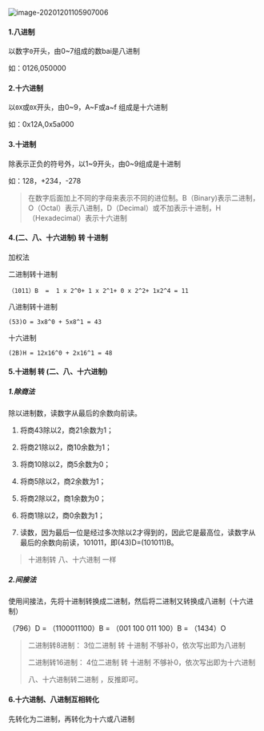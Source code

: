 ![image-20201201105907006](../../bbNote/image/image-20201201105907006.png)

#### 1.八进制

以数字`0`开头，由0~7组成的数bai是八进制

如：0126,050000

#### 2.十六进制

以`0X`或`0X`开头，由0~9，A~F或a~f 组成是十六进制

如：0x12A,0x5a000

#### 3.十进制

除表示正负的符号外，以1~9开头，由0~9组成是十进制

如：128，+234，-278

> 在数字后面加上不同的字母来表示不同的进位制。B（Binary)表示二进制，O（Octal）表示八进制，D（Decimal）或不加表示十进制，H（Hexadecimal）表示十六进制

#### 4.(二、八、十六进制)   转 十进制

加权法

二进制转十进制

`（1011）B  =  1 x 2^0+ 1 x 2^1+ 0 x 2^2+ 1x2^4 = 11`

八进制转十进制

`(53)O = 3x8^0 + 5x8^1 = 43`

十六进制

`(2B)H = 12x16^0 + 2x16^1 = 48`

#### 5.十进制 转 (二、八、十六进制)   

##### 1.除商法

除以进制数，读数字从最后的余数向前读。

1. 将商43除以2，商21余数为1；

2. 将商21除以2，商10余数为1；

3. 将商10除以2，商5余数为0；

4. 将商5除以2，商2余数为1；

5. 将商2除以2，商1余数为0； 

6. 将商1除以2，商0余数为1； 

7. 读数，因为最后一位是经过多次除以2才得到的，因此它是最高位，读数字从最后的余数向前读，101011，即(43)D=(101011)B。

> 十进制转 八、十六进制 一样

##### 2.间接法

使用间接法，先将十进制转换成二进制，然后将二进制又转换成八进制（十六进制）

（796）D = （1100011100）B = （001 100 011 100）B = （1434）O

> 二进制转8进制： 3位二进制 转  十进制 不够补0，依次写出即为八进制
>
> 二进制转16进制： 4位二进制 转 十进制 不够补0，依次写出即为十六进制
>
> 八、十六进制转二进制 ，反推即可。

#### 6.十六进制、八进制互相转化

先转化为二进制，再转化为十六或八进制







